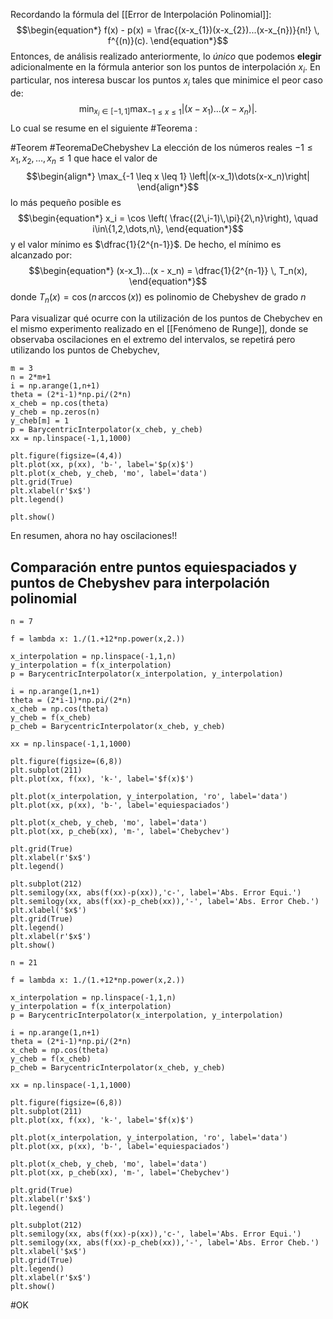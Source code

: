Recordando la fórmula del [[Error de Interpolación Polinomial]]:$$\begin{equation*}
	f(x) - p(x) = \frac{(x-x_{1})(x-x_{2})...(x-x_{n})}{n!} \, f^{(n)}(c).
\end{equation*}$$Entonces, de análisis realizado anteriormente, lo _único_ que podemos **elegir** adicionalmente en la fórmula anterior son los puntos de interpolación $x_i$. En particular, nos interesa buscar los puntos $x_i$ tales que minimice el peor caso de:
$$
\min_{\displaystyle{x_i\in[-1,1]}} \max_{\displaystyle{-1 \leq x \leq 1}} \left|(x-x_1)\dots(x-x_n)\right|.$$ Lo cual se resume en el siguiente #Teorema :

#Teorem #TeoremaDeChebyshev
    	La elección de los números reales $-1 \leq x_1,x_2,\dots,x_n \leq 1$ que hace el valor de   	$$\begin{align*}
    		\max_{-1 \leq x \leq 1} \left|(x-x_1)\dots(x-x_n)\right|
    	\end{align*}$$lo más pequeño posible es   	$$\begin{equation*}
    		 x_i = \cos \left( \frac{(2\,i-1)\,\pi}{2\,n}\right), \quad i\in\{1,2,\dots,n\}, 
    	\end{equation*}$$
    	y el valor mínimo es $\dfrac{1}{2^{n-1}}$. De hecho, el mínimo es alcanzado por:   	$$\begin{equation*}
    		(x-x_1)...(x - x_n) = \dfrac{1}{2^{n-1}} \, T_n(x),
    	\end{equation*}$$donde $T_n(x) = \cos \left(n \, \arccos(x)\right)$ es polinomio de Chebyshev de grado $n$

Para visualizar qué ocurre con la utilización de los puntos de Chebychev en el mismo experimento realizado en el [[Fenómeno de Runge]], donde se observaba oscilaciones en el extremo del intervalos, se repetirá pero utilizando los puntos de Chebychev,

```run-python
m = 3
n = 2*m+1
i = np.arange(1,n+1)
theta = (2*i-1)*np.pi/(2*n)
x_cheb = np.cos(theta)
y_cheb = np.zeros(n)
y_cheb[m] = 1
p = BarycentricInterpolator(x_cheb, y_cheb)
xx = np.linspace(-1,1,1000)

plt.figure(figsize=(4,4))
plt.plot(xx, p(xx), 'b-', label='$p(x)$')
plt.plot(x_cheb, y_cheb, 'mo', label='data')
plt.grid(True)
plt.xlabel(r'$x$')
plt.legend()

plt.show()
```

En resumen, ahora no hay oscilaciones!!

## Comparación entre puntos equiespaciados y puntos de Chebyshev para interpolación polinomial

```run-python
n = 7

f = lambda x: 1./(1.+12*np.power(x,2.))

x_interpolation = np.linspace(-1,1,n)
y_interpolation = f(x_interpolation)
p = BarycentricInterpolator(x_interpolation, y_interpolation)

i = np.arange(1,n+1)
theta = (2*i-1)*np.pi/(2*n)
x_cheb = np.cos(theta)
y_cheb = f(x_cheb)
p_cheb = BarycentricInterpolator(x_cheb, y_cheb)

xx = np.linspace(-1,1,1000)

plt.figure(figsize=(6,8))
plt.subplot(211)
plt.plot(xx, f(xx), 'k-', label='$f(x)$')

plt.plot(x_interpolation, y_interpolation, 'ro', label='data')
plt.plot(xx, p(xx), 'b-', label='equiespaciados')

plt.plot(x_cheb, y_cheb, 'mo', label='data')
plt.plot(xx, p_cheb(xx), 'm-', label='Chebychev')

plt.grid(True)
plt.xlabel(r'$x$')
plt.legend()

plt.subplot(212)
plt.semilogy(xx, abs(f(xx)-p(xx)),'c-', label='Abs. Error Equi.')
plt.semilogy(xx, abs(f(xx)-p_cheb(xx)),'-', label='Abs. Error Cheb.')
plt.xlabel('$x$')
plt.grid(True)
plt.legend()
plt.xlabel(r'$x$')
plt.show()
```

```run-python
n = 21

f = lambda x: 1./(1.+12*np.power(x,2.))

x_interpolation = np.linspace(-1,1,n)
y_interpolation = f(x_interpolation)
p = BarycentricInterpolator(x_interpolation, y_interpolation)

i = np.arange(1,n+1)
theta = (2*i-1)*np.pi/(2*n)
x_cheb = np.cos(theta)
y_cheb = f(x_cheb)
p_cheb = BarycentricInterpolator(x_cheb, y_cheb)

xx = np.linspace(-1,1,1000)

plt.figure(figsize=(6,8))
plt.subplot(211)
plt.plot(xx, f(xx), 'k-', label='$f(x)$')

plt.plot(x_interpolation, y_interpolation, 'ro', label='data')
plt.plot(xx, p(xx), 'b-', label='equiespaciados')

plt.plot(x_cheb, y_cheb, 'mo', label='data')
plt.plot(xx, p_cheb(xx), 'm-', label='Chebychev')

plt.grid(True)
plt.xlabel(r'$x$')
plt.legend()

plt.subplot(212)
plt.semilogy(xx, abs(f(xx)-p(xx)),'c-', label='Abs. Error Equi.')
plt.semilogy(xx, abs(f(xx)-p_cheb(xx)),'-', label='Abs. Error Cheb.')
plt.xlabel('$x$')
plt.grid(True)
plt.legend()
plt.xlabel(r'$x$')
plt.show()
```

#OK 